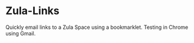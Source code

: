 Zula-Links
==========

Quickly email links to a Zula Space using a bookmarklet. Testing in Chrome using Gmail.
